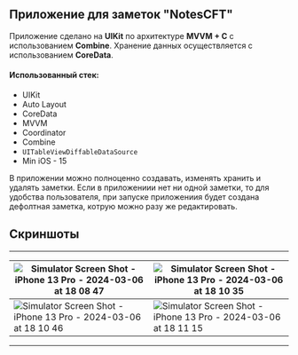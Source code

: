 ## Приложение для заметок **"NotesCFT"**

Приложение сделано на **UIKit** по архитектуре **MVVM + C** с использованием **Combine**. Хранение данных осуществляется с использованием **CoreData**.
#### Использованный стек:

- UIKit
- Auto Layout
- CoreData
- MVVM
- Coordinator
- Combine
- `UITableViewDiffableDataSource`
- Min iOS - 15

В приложении можно полноценно создавать, изменять хранить и удалять заметки.
Если в приложениии нет ни одной заметки, то для удобства пользователя, при запуске приложениия будет создана дефолтная заметка, котрую можно разу же редактировать.

## Скриншоты

---

| ![Simulator Screen Shot - iPhone 13 Pro - 2024-03-06 at 18 08 47](https://github.com/rafbull/CFTNoteApp/assets/148709354/5fdc2a6c-35b6-4f42-bc3c-5dde1e8566fd) | ![Simulator Screen Shot - iPhone 13 Pro - 2024-03-06 at 18 10 35](https://github.com/rafbull/CFTNoteApp/assets/148709354/3264da57-ab06-4ab4-996e-c9a5abb4d90f) |
| --- | --- |
| ![Simulator Screen Shot - iPhone 13 Pro - 2024-03-06 at 18 10 46](https://github.com/rafbull/CFTNoteApp/assets/148709354/da2bff1a-bd77-4785-ae82-d29a9b6c0eea) | ![Simulator Screen Shot - iPhone 13 Pro - 2024-03-06 at 18 11 15](https://github.com/rafbull/CFTNoteApp/assets/148709354/1a27bcc4-3baa-4f72-8e79-80448ae74135) |

---
